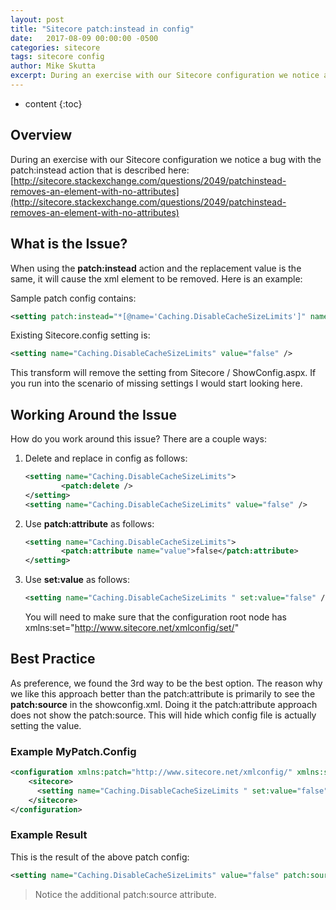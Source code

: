```yaml
---
layout: post
title: "Sitecore patch:instead in config"
date:   2017-08-09 00:00:00 -0500
categories: sitecore
tags: sitecore config
author: Mike Skutta
excerpt: During an exercise with our Sitecore configuration we notice a bug with the patch instead action that is described here  http://sitecore.stackexchange.com/questions/2049/patchinstead-removes-an-element-with-no-attributes
---
```


* content
{:toc}

## Overview

During an exercise with our Sitecore configuration we notice a bug with the patch:instead action that is described here:  [http://sitecore.stackexchange.com/questions/2049/patchinstead-removes-an-element-with-no-attributes](http://sitecore.stackexchange.com/questions/2049/patchinstead-removes-an-element-with-no-attributes)

## What is the Issue?

When using the **patch:instead** action and the replacement value is the same, it will cause the xml element to be removed.  Here is an example:

Sample patch config contains:
``` xml
<setting patch:instead="*[@name='Caching.DisableCacheSizeLimits']" name="Caching.DisableCacheSizeLimits" value="false"/>
```

Existing Sitecore.config setting is:
``` xml
<setting name="Caching.DisableCacheSizeLimits" value="false" />
```

This transform will remove the setting from Sitecore / ShowConfig.aspx.  If you run into the scenario of missing settings I would start looking here.

## Working Around the Issue

How do you work around this issue?  There are a couple ways:

1. Delete and replace in config as follows:
    ``` xml
    <setting name="Caching.DisableCacheSizeLimits">
            <patch:delete />
    </setting>
    <setting name="Caching.DisableCacheSizeLimits" value="false" />
    ```

1. Use **patch:attribute** as follows:
    ``` xml
    <setting name="Caching.DisableCacheSizeLimits">
            <patch:attribute name="value">false</patch:attribute>
    </setting>
    ```

1. Use **set:value** as follows:
    ``` xml
    <setting name="Caching.DisableCacheSizeLimits " set:value="false" />
    ```
    You will need to make sure that the configuration root node has xmlns:set="http://www.sitecore.net/xmlconfig/set/"

## Best Practice

As preference, we found the 3rd way to be the best option. The reason why we like this approach better than the patch:attribute is primarily to see the **patch:source** in the showconfig.xml.  Doing it the patch:attribute approach does not show the patch:source.  This will hide which config file is actually setting the value. 

### Example MyPatch.Config
``` xml
<configuration xmlns:patch="http://www.sitecore.net/xmlconfig/" xmlns:set="http://www.sitecore.net/xmlconfig/set/">
    <sitecore>
      <setting name="Caching.DisableCacheSizeLimits " set:value="false" />
    </sitecore>
</configuration>
```

### Example Result

This is the result of the above patch config:

``` xml
<setting name="Caching.DisableCacheSizeLimits" value="false" patch:source="MyPatch.config" />
```
> Notice the additional patch:source attribute.
